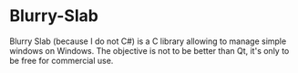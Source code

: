 # Blurry-Slab
Blurry Slab (because I do not C#) is a C library allowing to manage simple windows on Windows. The objective is not to be better than Qt, it's only to be free for commercial use.
